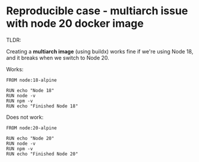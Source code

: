 # Reproducible case - multiarch issue with node 20 docker image

TLDR:

Creating a **multiarch image** (using buildx) works fine if we're using Node 18, and it breaks when we switch to Node 20.

Works:

```
FROM node:18-alpine

RUN echo "Node 18"
RUN node -v
RUN npm -v
RUN echo "Finished Node 18"
```

Does not work:

```
FROM node:20-alpine

RUN echo "Node 20"
RUN node -v
RUN npm -v
RUN echo "Finished Node 20"
```

